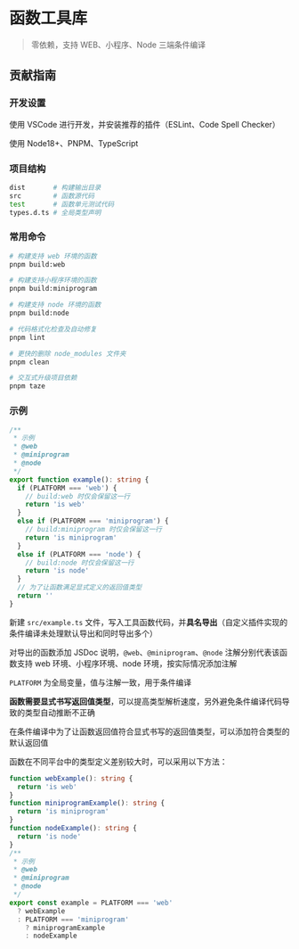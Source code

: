 # 函数工具库

> 零依赖，支持 WEB、小程序、Node 三端条件编译

## 贡献指南

### 开发设置

使用 VSCode 进行开发，并安装推荐的插件（ESLint、Code Spell Checker）

使用 Node18+、PNPM、TypeScript

### 项目结构

```sh
dist       # 构建输出目录
src        # 函数源代码
test       # 函数单元测试代码
types.d.ts # 全局类型声明
```

### 常用命令

```sh
# 构建支持 web 环境的函数
pnpm build:web

# 构建支持小程序环境的函数
pnpm build:miniprogram

# 构建支持 node 环境的函数
pnpm build:node

# 代码格式化检查及自动修复
pnpm lint

# 更快的删除 node_modules 文件夹
pnpm clean

# 交互式升级项目依赖
pnpm taze
```

### 示例

```ts
/**
 * 示例
 * @web
 * @miniprogram
 * @node
 */
export function example(): string {
  if (PLATFORM === 'web') {
    // build:web 时仅会保留这一行
    return 'is web'
  }
  else if (PLATFORM === 'miniprogram') {
    // build:miniprogram 时仅会保留这一行
    return 'is miniprogram'
  }
  else if (PLATFORM === 'node') {
    // build:node 时仅会保留这一行
    return 'is node'
  }
  // 为了让函数满足显式定义的返回值类型
  return ''
}
```

新建 `src/example.ts` 文件，写入工具函数代码，并**具名导出**（自定义插件实现的条件编译未处理默认导出和同时导出多个）

对导出的函数添加 JSDoc 说明，`@web`、`@miniprogram`、`@node` 注解分别代表该函数支持 web 环境、小程序环境、node 环境，按实际情况添加注解

`PLATFORM` 为全局变量，值与注解一致，用于条件编译

**函数需要显式书写返回值类型**，可以提高类型解析速度，另外避免条件编译代码导致的类型自动推断不正确

在条件编译中为了让函数返回值符合显式书写的返回值类型，可以添加符合类型的默认返回值

函数在不同平台中的类型定义差别较大时，可以采用以下方法：

```ts
function webExample(): string {
  return 'is web'
}
function miniprogramExample(): string {
  return 'is miniprogram'
}
function nodeExample(): string {
  return 'is node'
}
/**
 * 示例
 * @web
 * @miniprogram
 * @node
 */
export const example = PLATFORM === 'web'
  ? webExample
  : PLATFORM === 'miniprogram'
    ? miniprogramExample
    : nodeExample
```
